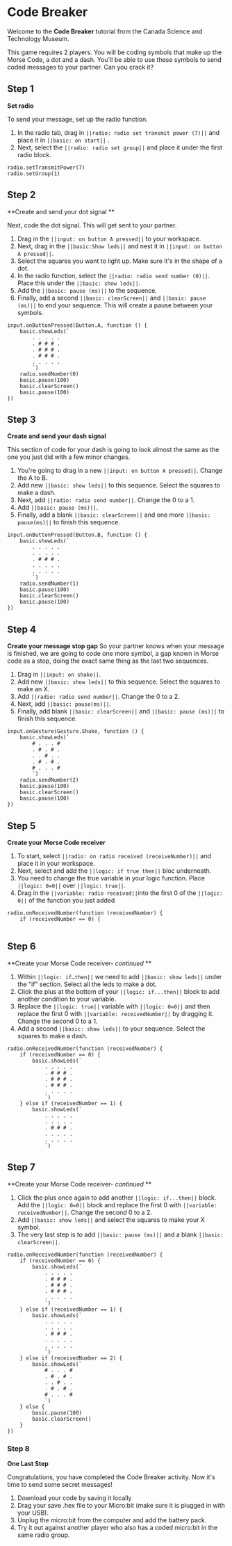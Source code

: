 # Code Breaker
Welcome to the **Code Breaker** tutorial from the Canada Science and Technology Museum.

This game requires 2 players. You will be coding symbols that make up the Morse Code, a dot and a dash. You'll be able to use these symbols to send coded messages to your partner. Can you crack it?

## Step 1
**Set radio**

To send your message, set up the radio function. 
1. In the radio tab, drag in ``||radio: radio set transmit power (7)||`` and place it in ``||basic: on start||`` . 
2. Next, select the ``||radio: radio set group||`` and place it under the first radio block.

```blocks 
radio.setTransmitPower(7)
radio.setGroup(1)
```

## Step 2
**Create and send your dot signal **

Next, code the dot signal. This will get sent to your partner. 

1. Drag in the ``||input: on button A pressed||`` to your workspace. 
2. Next, drag in the ``||basic:Show leds||`` and nest it in ``||input: on button A pressed||``. 
3. Select the squares you want to light up. Make sure it's in the shape of a dot. 
4. In the radio function, select the ``||radio: radio send number (0)||``. Place this under the ``||basic: show leds||``.
5. Add the ``||basic: pause (ms)||`` to the sequence. 
6. Finally, add a second ``||basic: clearScreen||`` and ``||basic: pause (ms)||`` to end your  sequence. This will create a pause between your symbols. 

```blocks
input.onButtonPressed(Button.A, function () {
    basic.showLeds(`
        . . . . .
        . # # # .
        . # # # .
        . # # # .
        . . . . .
        `)
    radio.sendNumber(0)
    basic.pause(100)
    basic.clearScreen()
    basic.pause(100)
})
```

## Step 3
**Create and send your dash signal**

This section of code for your dash is going to look almost the same as the one you just did with a few minor changes.

1. You're going to drag in a new ``||input: on button A pressed||``. Change the A to B. 
2. Add new ``||basic: show leds||`` to this sequence. Select the squares to make a dash.
3. Next, add ``||radio: radio send number||``. Change the 0 to a 1. 
4. Add ``||basic: pause (ms)||``. 
5. Finally, add a blank ``||basic: clearScreen||`` and one more ``||basic: pause(ms)||`` to finish this sequence.  

```blocks
input.onButtonPressed(Button.B, function () {
    basic.showLeds(`
        . . . . .
        . . . . .
        . # # # .
        . . . . .
        . . . . .
        `)
    radio.sendNumber(1)
    basic.pause(100)
    basic.clearScreen()
    basic.pause(100)
})
```

## Step 4
**Create your message stop gap**
So your partner knows when your message is finished, we are going to code one more symbol, a gap known in Morse code as a stop, doing the exact same thing as the last two sequences.

1. Drag in ``||input: on shake||``. 
2. Add new ``||basic: show leds||`` to this sequence. Select the squares to make an X. 
3. Add ``||radio: radio send number||``. Change the 0 to a 2. 
4. Next, add ``||basic: pause(ms)||``. 
5. Finally, add blank ``||basic: clearScreen||`` and ``||basic: pause (ms)||`` to finish this sequence.

```blocks
input.onGesture(Gesture.Shake, function () {
    basic.showLeds(`
        # . . . #
        . # . # .
        . . # . .
        . # . # .
        # . . . #
        `)
    radio.sendNumber(2)
    basic.pause(100)
    basic.clearScreen()
    basic.pause(100)
})
```

## Step 5

**Create your Morse Code receiver**


1. To start, select ``||radio: on radio received (receiveNumber)||`` and place it in your workspace. 
2. Next, select and add the ``||logic: if true then||`` bloc underneath. 
3. You need to change the true variable in your logic function. Place ``||logic: 0=0||`` over ``||logic: true||``.
4. Drag in the ``||variable: radio received||``into the first 0 of the ``||logic: 0||`` of the function you just added 



```blocks
radio.onReceivedNumber(function (receivedNumber) {
    if (receivedNumber == 0) {
        
```

## Step 6
**Create your Morse Code receiver- *continued* **

1. Within ``||logic: if…then||`` we need to add ``||basic: show leds||`` under the "if" section. Select all the leds to make a dot.  
2. Click the plus at the bottom of your ``||logic: if...then||`` block to add another condition to your variable.
3. Replace the ``||logic: true||`` variable with ``||logic: 0=0||`` and then replace the first 0 with ``||variable: receivedNumber||`` by dragging it. Change the second 0 to a 1. 
4. Add a second ``||basic: show leds||`` to your sequence. Select the squares to make a dash. 

```blocks
radio.onReceivedNumber(function (receivedNumber) {
    if (receivedNumber == 0) {
        basic.showLeds(`
            . . . . .
            . # # # .
            . # # # .
            . # # # .
            . . . . .
            `)
    } else if (receivedNumber == 1) {
        basic.showLeds(`
            . . . . .
            . . . . .
            . # # # .
            . . . . .
            . . . . .
            `)
```

## Step 7

**Create your Morse Code receiver- *continued* **
1. Click the plus once again to add another ``||logic: if...then||`` block. Add the ``||logic: 0=0||`` block and replace the first 0 with ``||variable: receivedNumber||``. Change the second 0 to a 2.
2. Add ``||basic: show leds||`` and select the squares to make your X symbol.
3. The very last step is to add ``||basic: pause (ms)||`` and a blank ``||basic: clearScreen||``.   

```blocks
radio.onReceivedNumber(function (receivedNumber) {
    if (receivedNumber == 0) {
        basic.showLeds(`
            . . . . .
            . # # # .
            . # # # .
            . # # # .
            . . . . .
            `)
    } else if (receivedNumber == 1) {
        basic.showLeds(`
            . . . . .
            . . . . .
            . # # # .
            . . . . .
            . . . . .
            `)
    } else if (receivedNumber == 2) {
        basic.showLeds(`
            # . . . #
            . # . # .
            . . # . .
            . # . # .
            # . . . #
            `)
    } else {
        basic.pause(100)
        basic.clearScreen()
    }
})
```

### Step 8
**One Last Step**

Congratulations, you have completed the Code Breaker activity. Now it's time to send some secret messages!
1. Download your code by saving it locally
2. Drag your save .hex file to your Micro:bit (make sure it is plugged in with your USB). 
3. Unplug the micro:bit from the computer and add the battery pack. 
4. Try it out against another player who also has a coded micro:bit in the same radio group.   
